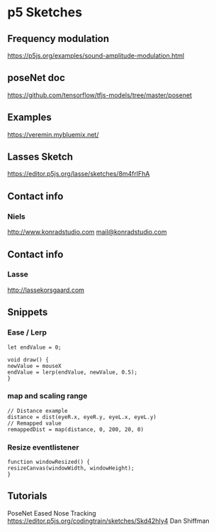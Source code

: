 # p5 Sketches

## Frequency modulation

https://p5js.org/examples/sound-amplitude-modulation.html

## poseNet doc

https://github.com/tensorflow/tfjs-models/tree/master/posenet

## Examples

https://veremin.mybluemix.net/

## Lasses Sketch

https://editor.p5js.org/lasse/sketches/8m4frlFhA

## Contact info

### Niels

http://www.konradstudio.com
mail@konradstudio.com

## Contact info

### Lasse

http://lassekorsgaard.com

## Snippets

### Ease / Lerp
```
let endValue = 0;

void draw() {
newValue = mouseX
endValue = lerp(endValue, newValue, 0.5);
}
```

### map and scaling range
```
// Distance example
distance = dist(eyeR.x, eyeR.y, eyeL.x, eyeL.y)
// Remapped value
remappedDist = map(distance, 0, 200, 20, 0)
```

### Resize eventlistener
```
function windowResized() {
resizeCanvas(windowWidth, windowHeight);
}
```
## Tutorials

PoseNet Eased Nose Tracking
https://editor.p5js.org/codingtrain/sketches/Skd42hIy4
Dan Shiffman
